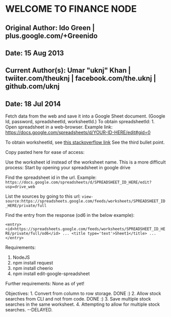 WELCOME TO FINANCE NODE
=======================


Original Author: Ido Green | plus.google.com/+Greenido
------------------------------------------------------
Date: 15 Aug 2013
-----------------
Current Author(s): Umar "uknj" Khan | twiiter.com/theuknj | facebook.com/the.uknj | github.com/uknj
------------------------------------------------------------------------------------------------
Date: 18 Jul 2014
-----------------


Fetch data from the web and save it into a Google Sheet document. (Google Id, password, spreadsheetId, worksheetId.)
To obtain spreadsheetId:
	1. Open spreadsheet in a web-browser. Example link: https://docs.google.com/spreadsheets/d/YOUR-ID-HERE/edit#gid=0

To obtain worksheetId, see [this stackoverflow link](http://stackoverflow.com/a/24832635/1453731) See the third bullet point.

Copy pasted here for ease of access:

Use the worksheet id instead of the worksheet name. This is a more difficult process:
Start by opening your spreadsheet in google drive

Find the spreadsheet id in the url. Example:
`https://docs.google.com/spreadsheets/d/SPREADSHEET_ID_HERE/edit?usp=drive_web`

List the sources by going to this url:
`view-source:https://spreadsheets.google.com/feeds/worksheets/SPREADSHEET_ID_HERE/private/full`

Find the entry from the response (od6 in the below example):

`<entry>
    <id>https://spreadsheets.google.com/feeds/worksheets/SPREADSHEET_ID_HERE/private/full/od6</id>
    ...
    <title type='text'>Sheet1</title>
    ...
</entry>`

Requirements:
  1. NodeJS
  2. npm install request
  3. npm install cheerio
  4. npm install edit-google-spreadsheet


Further requirements:
    None as of yet!


Objectives:
	1. Convert from column to row storage. DONE :)
	2. Allow stock searches from CLI and not from code. DONE :)
	3. Save multiple stock searches in the same worksheet.
	4. Attempting to allow for multiple stock searches. --DELAYED.
